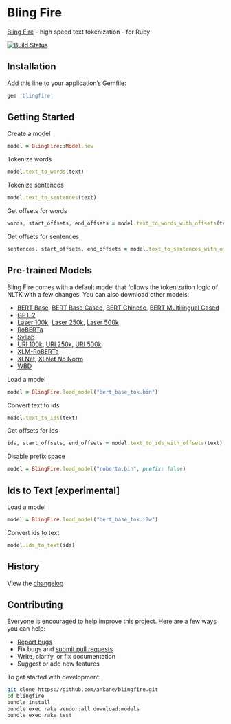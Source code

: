 # Bling Fire

[Bling Fire](https://github.com/microsoft/BlingFire) - high speed text tokenization - for Ruby

[![Build Status](https://github.com/ankane/blingfire/workflows/build/badge.svg?branch=master)](https://github.com/ankane/blingfire/actions)

## Installation

Add this line to your application’s Gemfile:

```ruby
gem 'blingfire'
```

## Getting Started

Create a model

```ruby
model = BlingFire::Model.new
```

Tokenize words

```ruby
model.text_to_words(text)
```

Tokenize sentences

```ruby
model.text_to_sentences(text)
```

Get offsets for words

```ruby
words, start_offsets, end_offsets = model.text_to_words_with_offsets(text)
```

Get offsets for sentences

```ruby
sentences, start_offsets, end_offsets = model.text_to_sentences_with_offsets(text)
```

## Pre-trained Models

Bling Fire comes with a default model that follows the tokenization logic of NLTK with a few changes. You can also download other models:

- [BERT Base](https://github.com/microsoft/BlingFire/blob/master/dist-pypi/blingfire/bert_base_tok.bin), [BERT Base Cased](https://github.com/microsoft/BlingFire/blob/master/dist-pypi/blingfire/bert_base_cased_tok.bin), [BERT Chinese](https://github.com/microsoft/BlingFire/blob/master/dist-pypi/blingfire/bert_chinese.bin), [BERT Multilingual Cased](https://github.com/microsoft/BlingFire/blob/master/dist-pypi/blingfire/bert_multi_cased.bin)
- [GPT-2](https://github.com/microsoft/BlingFire/blob/master/dist-pypi/blingfire/gpt2.bin)
- [Laser 100k](https://github.com/microsoft/BlingFire/blob/master/dist-pypi/blingfire/laser100k.bin), [Laser 250k](https://github.com/microsoft/BlingFire/blob/master/dist-pypi/blingfire/laser250k.bin), [Laser 500k](https://github.com/microsoft/BlingFire/blob/master/dist-pypi/blingfire/laser500k.bin)
- [RoBERTa](https://github.com/microsoft/BlingFire/blob/master/dist-pypi/blingfire/roberta.bin)
- [Syllab](https://github.com/microsoft/BlingFire/blob/master/dist-pypi/blingfire/syllab.bin)
- [URI 100k](https://github.com/microsoft/BlingFire/blob/master/dist-pypi/blingfire/uri100k.bin), [URI 250k](https://github.com/microsoft/BlingFire/blob/master/dist-pypi/blingfire/uri250k.bin), [URI 500k](https://github.com/microsoft/BlingFire/blob/master/dist-pypi/blingfire/uri500k.bin)
- [XLM-RoBERTa](https://github.com/microsoft/BlingFire/blob/master/dist-pypi/blingfire/xlm_roberta_base.bin)
- [XLNet](https://github.com/microsoft/BlingFire/blob/master/dist-pypi/blingfire/xlnet.bin), [XLNet No Norm](https://github.com/microsoft/BlingFire/blob/master/dist-pypi/blingfire/xlnet_nonorm.bin)
- [WBD](https://github.com/microsoft/BlingFire/blob/master/dist-pypi/blingfire/wbd_chuni.bin)

Load a model

```ruby
model = BlingFire.load_model("bert_base_tok.bin")
```

Convert text to ids

```ruby
model.text_to_ids(text)
```

Get offsets for ids

```ruby
ids, start_offsets, end_offsets = model.text_to_ids_with_offsets(text)
```

Disable prefix space

```ruby
model = BlingFire.load_model("roberta.bin", prefix: false)
```

## Ids to Text [experimental]

Load a model

```ruby
model = BlingFire.load_model("bert_base_tok.i2w")
```

Convert ids to text

```ruby
model.ids_to_text(ids)
```

## History

View the [changelog](https://github.com/ankane/blingfire/blob/master/CHANGELOG.md)

## Contributing

Everyone is encouraged to help improve this project. Here are a few ways you can help:

- [Report bugs](https://github.com/ankane/blingfire/issues)
- Fix bugs and [submit pull requests](https://github.com/ankane/blingfire/pulls)
- Write, clarify, or fix documentation
- Suggest or add new features

To get started with development:

```sh
git clone https://github.com/ankane/blingfire.git
cd blingfire
bundle install
bundle exec rake vendor:all download:models
bundle exec rake test
```
